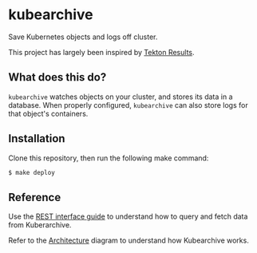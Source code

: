 # kubearchive

Save Kubernetes objects and logs off cluster.

This project has largely been inspired by [Tekton Results](https://github.com/tektoncd/results).

## What does this do?

`kubearchive` watches objects on your cluster, and stores its data in a database.
When properly configured, `kubearchive` can also store logs for that object's containers.

## Installation

Clone this repository, then run the following make command:

```sh
$ make deploy
```

## Reference

Use the [REST interface guide](docs/reference/rest-interface.md) to understand how to query and fetch data from Kuberarchive.

Refer to the [Architecture](docs/architecture/architecture.md) diagram to understand how Kubearchive works.
